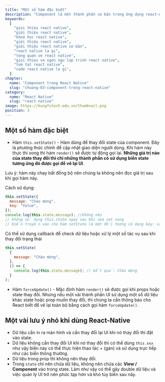 ```yaml
---
title: "Một số hàm đặc biệt"
description: "Component là một thành phần cơ bản trong ứng dụng react-native. Mọi view, screen đều được kế thừa từ lớp component này."
keywords:
  [
    "gioi thieu react native",
    "giới thiệu react native",
    "khoá học react native",
    "giới thiệu react native",
    "giới thiệu react native cơ bản",
    "react native la gi",
    "tong quan ve react native",
    "gioi thieu ve ngon ngu lap trinh react native",
    "tom tat react native",
    "code react native la gi",
  ]
chapter:
  name: "Component trong React Native"
  slug: "chuong-03-component-trong-react-native"
category:
  name: "React Native"
  slug: "react-native"
image: https://kungfutech.edu.vn/thumbnail.png
position: 3
---
```


## Một số hàm đặc biệt

- Hàm `this.setState()` - Hàm dùng để thay đổi state của component. Đây là phương thức chính để cập nhật giao diện người dùng. Khi hàm này thực thi xong thì hàm `render()` sẽ được tự động gọi lại. **Những giá trị nào của state thay đổi thì chỉ những thành phần có sử dụng biến state tương ứng đó được gọi để vẽ lại UI**.

Lưu ý: hàm này chạy bất đồng bộ nên chúng ta không nên đọc giá trị sau khi gọi hàm này.

Cách sử dụng:

```javascript
this.setState({
  message: "Chào mừng",
  key: "Value",
});
console.log(this.state.message); //không nên
// không sử dụng this.state ngay sau khi vừa set xong
// biến truyền vào cho hàm setState là một đối tượng có dạng key: value.
```

Có thể sử dụng callback để check dữ liệu hoặc xử lý một số tác vụ sau khi thay đổi trạng thái

```javascript
this.setState(
  {
    message: "Chào mừng",
  },
  () => {
    console.log(this.state.message); // kết quả: Chào mừng
  }
);
```

- Hàm `forceUpdate()` - Mặc định hàm `render()` sẽ được gọi khi props hoặc state thay đổi. Nhưng nếu một vài thành phần UI sử dụng một số dữ liệu khác state hoặc prop muốn thay đổi, thì chúng ta cần thông báo cho React biết để vẽ lại toàn bộ bằng cách gọi hàm `forceUpdate()`.

## Một vài lưu ý nhỏ khi dùng React-Native

- Dữ liệu cần in ra màn hình và cần thay đổi lại UI khi nó thay đổi thì đặt vào state.
- Dữ liệu không cần thay đổi UI khi nó thay đổi thì có thể dùng `this.xxx` như vậy biến này có thể thực hiện thao tác = (gán) và sử dụng trực tiếp như các biến thông thường.
- Dữ liệu trong prop thì không nên thay đổi.
- Trong `state` chỉ nên chứa dữ liệu, không nên chứa các **View / Component** vào trong state. Làm như vậy có thể gây double dữ liệu và việc quản lý UI trở nên phức tạp hơn và khó tùy biến sau này.
